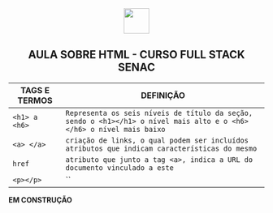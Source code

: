 <div align="center">
  
<img src= "https://cdn-icons-png.flaticon.com/512/174/174854.png" width="50px">
  
## AULA SOBRE HTML - CURSO FULL STACK SENAC  
  
</div>

| <strong> TAGS E TERMOS | DEFINIÇÃO </strong> |
| --- | ---|
|`<h1> a <h6>`| `Representa os seis níveis de título da seção, sendo o <h1></h1> o nível mais alto e o <h6></h6> o nível mais baixo`|
|`<a> </a>`| `criação de links, o qual podem ser incluídos atributos que indicam características do mesmo`|
|`href`| `atributo que junto a tag <a>, indica a URL do documento vinculado a este`|
|`<p></p>`| ``|

<STRONG> EM CONSTRUÇÃO </STRONG>
  

 

